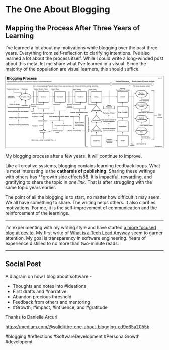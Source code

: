 # The One About Blogging
## Mapping the Process After Three Years of Learning

I’ve learned a lot about my motivations while blogging over the past three years. Everything from self-reflection to clarifying intentions. I’ve also learned a lot about the process itself. While I could write a long-winded post about this meta, let me share what I’ve learned in a visual. Since the majority of the population are visual learners, this should suffice.

![A sequence diagram of my blogging process.](images/19-01.png)

My blogging process after a few years. It will continue to improve.

Like all creative systems, blogging contains learning feedback loops. What is most interesting is the **catharsis of publishing**. Sharing these writings with others has **growth side effects88. It is impactful, rewarding, and gratifying to share the topic in *one link*. That is after struggling with the same topic years earlier.

The point of all the blogging is to start, no matter how difficult it may seem. We all have something to share. The writing helps others. It also clarifies motivations. For me, it is the self-improvement of communication and the reinforcement of the learnings.

* * *

I’m experimenting with my writing style and have started [a more focused blog at dev.to](https://dev.to/solidi). My first write of [What is a Tech Lead Anyway](https://dev.to/solidi/what-is-a-tech-lead-anyway-483p) seem to garner attention. My goal is transparency in software engineering. Years of experience distilled to no more than two-minute reads.

---

## Social Post

A diagram on how I blog about software -

- Thoughts and notes into #ideations
- First drafts and #narrative
- Abandon precious threshold
- Feedback from others and mentoring
- #Growth, #impact, #influence, and #gratitude

Thanks to Danielle Arcuri

https://medium.com/@solidi/the-one-about-blogging-cd9e65a2055b

#blogging #reflections #SoftwareDevelopment #PersonalGrowth #developemt
